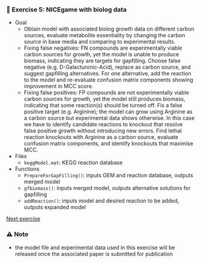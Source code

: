 ### 🧫 Exercise 5: NICEgame with biolog data
- Goal
  - Obtain model with associated biolog growth data on different carbon sources, evaluate metabolite essentiality by changing the carbon source in base media and comparing to experimental results.
  - Fixing false negatives: FN compounds are experimentally viable carbon sources for growth, yet the model is unable to produce biomass, indicating they are targets for gapfilling. Choose false negative (e.g. D-Galacturonic-Acid), replace as carbon source, and suggest gapfilling alternatives. For one alternative, add the reaction to the model and re-evaluate confusion matrix components showing improvement in MCC score.
  - Fixing false positives: FP compounds are not experimentally viable carbon sources for growth, yet the model still produces biomass, indicating that some reaction(s) should be turned off. Fix a false positive target (e.g. Arginine); the model can grow using Arginine as a carbon source but experimental data shows otherwise. In this case we have to identify candidate reactions to knockout that resolve false positive growth without introducing new errors. Find lethal reaction knockouts with Arginine as a carbon source, evaluate confusion matrix components, and identify knockouts that maximise MCC.
- Files
  - `keggModel.mat`: KEGG reaction database 
- Functions
  - `PrepareForGapFilling()`: inputs GEM and reaction database, outputs merged model
  - `gfbiomass()`: inputs merged model, outputs alternative solutions for gapfilling
  - `addReaction()`: inputs model and desired reaction to be added, outputs expanded model

[Next exercise](https://github.com/franciscozorrilla/NICEgame_exercise/tree/master/Exercise_6)

### ⚠️ Note
- the model file and experimental data used in this exercise will be released once the associated paper is submitted for publication
